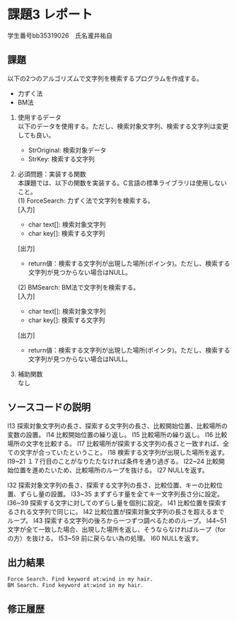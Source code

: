 # 課題3 レポート
学生番号bb35319026　氏名瀧井祐自


## 課題  

以下の2つのアルゴリズムで文字列を検索するプログラムを作成する。  
- 力ずく法
- BM法

1. 使用するデータ  
以下のデータを使用する。ただし、検索対象文字列、検索する文字列は変更しても良い。  
    - StrOriginal: 検索対象データ
    - StrKey: 検索する文字列

2. 必須問題：実装する関数  
本課題では、以下の関数を実装する。C言語の標準ライブラリは使用しないこと。  
    (1) ForceSearch: 力ずく法で文字列を検索する。  
    [入力]  
    - char text[]: 検索対象文字列  
    - char key[]: 検索する文字列  

    [出力]  
    - return値：検索する文字列が出現した場所(ポインタ)。ただし、検索する文字列が見つからない場合はNULL。  

    (2) BMSearch: BM法で文字列を検索する。  
    [入力]  
    - char text[]: 検索対象文字列  
    - char key[]: 検索する文字列  
 
    [出力]  
    - return値：検索する文字列が出現した場所(ポインタ)。ただし、検索する文字列が見つからない場合はNULL。  

3. 補助関数  
なし

## ソースコードの説明
l13 探索対象文字列の長さ、探索する文字列の長さ、比較開始位置、比較場所の変数の設置。
l14 比較開始位置の繰り返し。
l15 比較場所の繰り返し。
l16 比較場所の文字を比較する。
l17 比較場所が探索する文字列の長さと一致すれば、全ての文字が合っていたということ。
l18 検索する文字列が出現した場所を返す。
l19~21 １７行目のことがなりたたなければ条件を通り過ぎる。
l22~24 比較開始位置を進めたいため、比較場所のループを抜ける。
l27 NULLを返す。

l32 探索対象文字列の長さ、探索する文字列の長さ、比較位置、キーの比較位置、ずらし量の設置。
l33~35 まずずらす量を全てキー文字列長さ分に設定。
l36~39 探索する文字に対してのずらし量を個別に設定。
l41 比較位置を探索するされる文字列で同じに。
l42 比較位置が探索対象文字列の長さを超えるまでループ。
l43 探索する文字列の後ろから一つずつ調べるためのループ。
l44~51 文字が全て一致した場合、出現した場所を返し、そうならなければループ（forの方）を抜ける。
l53~59 前に戻らない為の処理。
l60 NULLを返す。


## 出力結果

```
Force Search. Find keyword at:wind in my hair.
BM Search. Find keyword at:wind in my hair.

```

## 修正履歴

